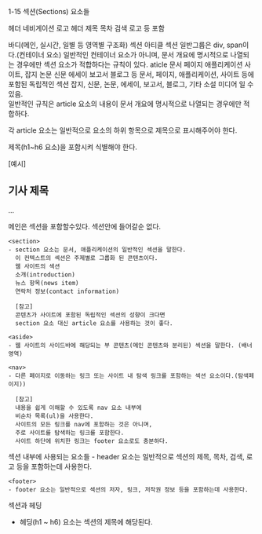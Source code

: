 1-15
섹션(Sections) 요소들

헤더 네비게이션 로고
헤더 제목 목차 검색 로고 등 포함

바디(메인, 실시간, 일별 등 영역별 구조화) 섹션 아티클
섹션 일반그룹은 div, span이다.(컨테이너 요소)
일반적인 컨테이너 요소가 아니며, 문서 개요에
명시적으로 나열되는 경우에만 섹션 요소가 적합하다는 규칙이 있다.
aticle 문서 페이지 애플리케이션 사이트, 잡지 논문 신문 에세이 보고서 블로그 등
문서, 페이지, 애플리케이션, 사이트 등에 포함된 독립적인 섹션
잡지, 신문, 논문, 에세이, 보고서, 블로그, 기타 소설 미디어 일 수 있음.  
일반적인 규칙은 article 요소의 내용이 문서 개요에 명시적으로 나열되는 경우에만 적합하다. 
      
각 article 요소는 일반적으로 요소의 하위 항목으로
제목으로 표시해주어야 한다.

제목(h1~h6 요소)을 포함시켜 식별해야 한다.

  [예시]
  <aticle>
    <h2>기사 제목</h2>
    ...
  </aticle>

메인은 섹션을 포함할수있다. 섹션안에 들어갈순 없다.

    <section>
    - section 요소는 문서, 애플리케이션의 일반적인 섹션을 말한다.
      이 컨텍스트의 섹션은 주제별로 그룹화 된 콘텐츠이다.
      웹 사이트의 섹션
      소개(introduction)
      뉴스 항목(news item)
      연락처 정보(contact information)

      [참고]
      콘텐츠가 사이트에 포함된 독립적인 섹션의 성향이 크다면
      section 요소 대신 article 요소를 사용하는 것이 좋다.

    <aside>
    - 웹 사이트의 사이드바에 해당되는 부 콘텐츠(메인 콘텐츠와 분리된) 섹션을 말한다. (배너 영역)

    <nav>
    - 다른 페이지로 이동하는 링크 또는 사이트 내 탐색 링크를 포함하는 섹션 요소이다.(탐색페이지))

      [참고]
      내용을 쉽게 이해할 수 있도록 nav 요소 내부에
      비순차 목록(ul)을 사용한다.
      사이트의 모든 링크를 nav에 포함하는 것은 아니며,
      주로 사이트를 탐색하는 링크를 포함한다.
      사이트 하단에 위치한 링크는 footer 요소로도 충분하다.


  섹션 내부에 사용되는 요소들
    <heaader>
    - header 요소는 일반적으로 섹션의 제목, 목차, 검색, 로고 등을 포함하는데 사용한다.

    <footer>
    - footer 요소는 일반적으로 섹션의 저자, 링크, 저작권 정보 등을 포함하는데 사용한다.

  섹션과 헤딩
  - 헤딩(h1 ~ h6) 요소는 섹션의 제목에 해당된다.
